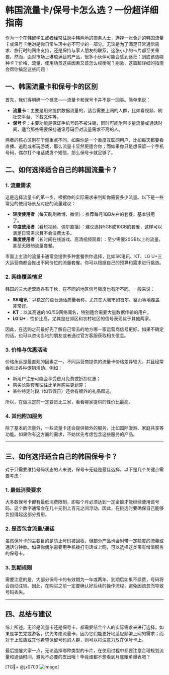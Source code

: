 # 韩国流量卡/保号卡怎么选？一份超详细指南

作为一个在韩留学生或者经常往返中韩两地的商务人士，选择一张合适的韩国流量卡或保号卡绝对是你日常生活中必不可少的一部分。无论是为了满足日常通信需求、旅行时的网络支持，还是保持与家人朋友的联系，这张小小的卡片都至关重要。然而，面对市场上琳琅满目的产品，很多小伙伴可能会感到迷茫：到底该选哪种卡？价格、流量、使用场景这些因素又该怎么权衡呢？别急，这篇超详细的指南会帮你搞定这些问题！

## 一、韩国流量卡和保号卡的区别

首先，我们得明确一个概念——流量卡和保号卡并不是一回事。简单来说：

- **流量卡**：主要是用来提供数据流量的，适合需要上网的人群，比如看视频、刷社交平台、下载文件等。
- **保号卡**：主要功能是保证手机号码不被注销，同时可能附带少量流量或通话时间，适合那些需要保持通讯号码但对流量需求不高的人。

两者的核心区别在于侧重点不同。如果你是一个重度互联网用户，比如每天都要看直播、追剧或者玩游戏，那么流量卡显然更适合你；而如果你只是想保留一个手机号码，偶尔打个电话或发个短信，那么保号卡就足够了。

## 二、如何选择适合自己的韩国流量卡？

### 1. 流量需求

这是选择流量卡的第一步。根据你的实际需求来判断你需要多少流量。以下是一些常见的使用场景及对应的流量建议：

- **轻度使用者**（每天刷刷微博、微信）：推荐每月1GB左右的套餐，基本够用了。
- **中度使用者**（看短视频、偶尔直播）：建议选择5GB或10GB的套餐，这样可以满足日常需求且不会浪费太多。
- **重度使用者**（长时间在线游戏、高清视频观看）：至少需要20GB以上的流量，甚至无限制流量套餐。

市面上主流的流量卡通常会提供多种套餐供你选择，比如SK电讯、KT、LG U+三大运营商都会推出不同价位的流量套餐。你可以根据自己的预算和需求进行挑选。

### 2. 网络覆盖情况

韩国的三大运营商各有千秋，在不同的地区信号强度也有所不同。一般来说：

- **SK电讯**：以稳定的语音通话质量著称，尤其在大城市如首尔、釜山等地覆盖非常好。
- **KT**：以其高速的4G/5G网络闻名，特别适合需要大量数据传输的用户。
- **LG U+**：性价比高，尤其是在郊区和农村地区的信号表现优于其他两家。

因此，在选购之前最好先了解自己常去的地方哪一家运营商信号更好。如果不确定的话，也可以咨询当地的朋友或者通过官方客服获取相关信息。

### 3. 价格与优惠活动

价格永远是最直观的因素之一。不同运营商提供的流量卡价格差异较大，并且经常会推出各种促销活动。例如：

- 新用户注册可能会享受首月免费或折扣优惠；
- 购买长期套餐往往比单月购买更划算；
- 某些特定时段（如节假日）还会有额外的礼品赠送。

所以，在做决定前一定要货比三家，看看哪家提供的性价比最高。

### 4. 其他附加服务

除了基本的流量外，一些流量卡还会提供额外的服务，比如国际漫游、家庭共享等功能。如果你有这方面的需求，不妨优先考虑包含这些服务的产品。

---

## 三、如何选择适合自己的韩国保号卡？

对于只需要维持号码状态的人来说，保号卡无疑是最佳选择。以下是几个关键点需要考虑：

### 1. 最低消费要求

大多数保号卡都有最低消费限制，即每个月必须达到一定金额才能继续使用该号码。这个数字通常会在几十元到上百元之间浮动。因此，在挑选时要确保自己能够负担得起这部分费用。

### 2. 是否包含流量/通话

虽然保号卡的主要目的是防止号码被回收，但部分产品也会附带一定额度的流量或通话分钟数。如果你偶尔需要用手机拨打电话或上网，可以选择这类带有增值服务的保号卡。

### 3. 到期规则

需要注意的是，大部分保号卡的有效期为一年或两年。到期后如果不续费，号码将会自动注销。因此，在购买之前一定要确认好后续的操作流程，避免因疏忽而导致号码丢失。

---

## 四、总结与建议

综上所述，无论是流量卡还是保号卡，都需要结合个人的实际需求来进行选择。如果是学生党或游客，优先考虑流量卡，因为它们能更好地适应频繁上网的需求；而对于上班族或其他希望保留号码的人群，则可以将注意力放在保号卡上。

最后提醒大家一点，无论选择哪种类型的卡片，在使用过程中都要注意合理规划流量和通话时间，避免不必要的支出哦！毕竟谁都不想看到月底账单爆表吧？

[TG💪+ @jx0703 ![Image](https://github.com/user-attachments/assets/dbca1d08-cadb-493c-b0ec-ad6f7a83f270)]